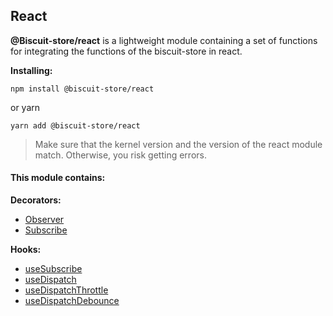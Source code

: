  ## React
 **@Biscuit-store/react** is a lightweight module containing a set of functions for integrating the functions of the biscuit-store in react.

**Installing:**
```
npm install @biscuit-store/react
```
or yarn
```
yarn add @biscuit-store/react
```

> Make sure that the kernel version and the version of the react module match. Otherwise, you risk getting errors.

 #### This module contains:

 **Decorators:**
 - [Observer](./OBSERVER.md)
 - [Subscribe](./SUBSCRIBE.md)

 **Hooks:**
- [useSubscribe](./USE_SUBSCRIBE.md)
- [useDispatch](./USE_DiSPATCH.md)
- [useDispatchThrottle](./USE_THROTTLE.md)
- [useDispatchDebounce](./USE_DEBOUNCE.md)
